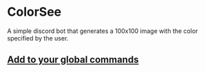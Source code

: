 # ColorSee
A simple discord bot that generates a 100x100 image with the color specified by the user.

## [Add to your global commands](https://discord.com/oauth2/authorize?client_id=1282804728832589976)
